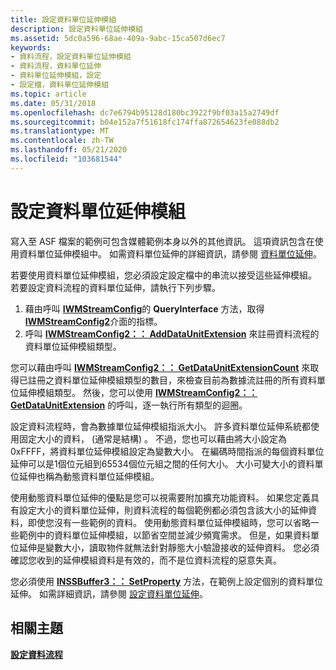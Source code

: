 ```yaml
---
title: 設定資料單位延伸模組
description: 設定資料單位延伸模組
ms.assetid: 5dc0a596-68ae-409a-9abc-15ca507d6ec7
keywords:
- 資料流程，設定資料單位延伸模組
- 資料流程，資料單位延伸
- 資料單位延伸模組，設定
- 設定檔，資料單位延伸模組
ms.topic: article
ms.date: 05/31/2018
ms.openlocfilehash: dc7e6794b95128d180bc3922f9bf03a15a2749df
ms.sourcegitcommit: b04e152a7f51618fc174ffa872654623fe088db2
ms.translationtype: MT
ms.contentlocale: zh-TW
ms.lasthandoff: 05/21/2020
ms.locfileid: "103681544"
---
```

# <a name="configuring-data-unit-extensions"></a>設定資料單位延伸模組

寫入至 ASF 檔案的範例可包含媒體範例本身以外的其他資訊。 這項資訊包含在使用資料單位延伸模組中。 如需資料單位延伸的詳細資訊，請參閱 [資料單位延伸](data-unit-extensions.md)。

若要使用資料單位延伸模組，您必須設定設定檔中的串流以接受這些延伸模組。 若要設定資料流程的資料單位延伸，請執行下列步驟。

1.  藉由呼叫 [**IWMStreamConfig**](/previous-versions/windows/desktop/api/wmsdkidl/nn-wmsdkidl-iwmstreamconfig)的 **QueryInterface** 方法，取得 [**IWMStreamConfig2**](/previous-versions/windows/desktop/api/wmsdkidl/nn-wmsdkidl-iwmstreamconfig2)介面的指標。
2.  呼叫 [**IWMStreamConfig2：： AddDataUnitExtension**](/previous-versions/windows/desktop/api/Wmsdkidl/nf-wmsdkidl-iwmstreamconfig2-adddataunitextension) 來註冊資料流程的資料單位延伸模組類型。

您可以藉由呼叫 [**IWMStreamConfig2：： GetDataUnitExtensionCount**](/previous-versions/windows/desktop/api/wmsdkidl/nf-wmsdkidl-iwmstreamconfig2-getdataunitextensioncount) 來取得已註冊之資料單位延伸模組類型的數目，來檢查目前為數據流註冊的所有資料單位延伸模組類型。 然後，您可以使用 [**IWMStreamConfig2：： GetDataUnitExtension**](/previous-versions/windows/desktop/api/Wmsdkidl/nf-wmsdkidl-iwmstreamconfig2-getdataunitextension) 的呼叫，逐一執行所有類型的迴圈。

設定資料流程時，會為數據單位延伸模組指派大小。 許多資料單位延伸系統都使用固定大小的資料， (通常是結構) 。 不過，您也可以藉由將大小設定為0xFFFF，將資料單位延伸模組設定為變數大小。 在編碼時間指派的每個資料單位延伸可以是1個位元組到65534個位元組之間的任何大小。 大小可變大小的資料單位延伸也稱為動態資料單位延伸模組。

使用動態資料單位延伸的優點是您可以視需要附加擴充功能資料。 如果您定義具有設定大小的資料單位延伸，則資料流程的每個範例都必須包含該大小的延伸資料，即使您沒有一些範例的資料。 使用動態資料單位延伸模組時，您可以省略一些範例中的資料單位延伸模組，以節省空間並減少頻寬需求。 但是，如果資料單位延伸是變數大小，讀取物件就無法針對靜態大小驗證接收的延伸資料。 您必須確認您收到的延伸模組資料是有效的，而不是位資料流程的惡意失真。

您必須使用 [**INSSBuffer3：： SetProperty**](/previous-versions/windows/desktop/api/Wmsbuffer/nf-wmsbuffer-inssbuffer3-setproperty) 方法，在範例上設定個別的資料單位延伸。 如需詳細資訊，請參閱 [設定資料單位延伸](setting-data-unit-extensions.md)。

## <a name="related-topics"></a>相關主題

<dl> <dt>

[**設定資料流程**](configuring-streams.md)
</dt> </dl>

 

 




